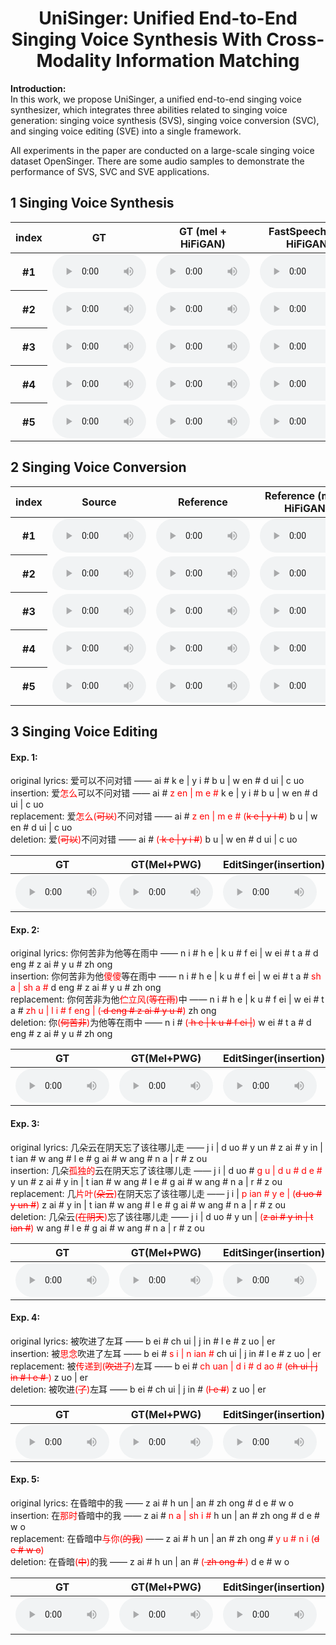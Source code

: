 # <center>UniSinger: Unified End-to-End Singing Voice Synthesis With Cross-Modality Information Matching</center>

**Introduction:**<br> 
In this work, we propose UniSinger, a unified end-to-end singing voice synthesizer, which integrates three abilities related to singing voice generation: singing voice synthesis (SVS), singing voice conversion (SVC), and singing voice editing (SVE) into a single framework. 

All experiments in the paper are conducted on a large-scale singing voice dataset OpenSinger. There are some audio samples to demonstrate the performance of SVS, SVC and SVE applications.

## 1 Singing Voice Synthesis

<div>
    <table style='width: 100%;'>
        <thead>
        <tr>
            <th>index</th>
            <th>GT</th>
            <th>GT (mel + HiFiGAN)</th>
            <th>FastSpeech 2 + HiFiGAN</th>
            <th>FastSpeech 2s</th>
            <th>VISinger</th>
            <th>UniSinger</th>
        </tr>
        </thead>
        <tbody>
        <tr>
            <th>#1</th>
            <td><audio style="width: 150px;" controls="" ><source src="resources/MOS1/GT/0000000001.mp3" type="audio/mp3"></audio></td>
            <td><audio style="width: 150px;" controls="" ><source src="resources/MOS1/GT(mel+pwg)/0000000001.wav" type="audio/wav"></audio></td>
            <td><audio style="width: 150px;" controls="" ><source src="resources/MOS1/editsinger(insertion)/0000000001.wav" type="audio/wav"></audio></td>
            <td><audio style="width: 150px;" controls="" ><source src="resources/MOS1/editsinger(replacement)/0000000001.wav" type="audio/wav"></audio></td>
            <td><audio style="width: 150px;" controls="" ><source src="resources/MOS1/editsinger(deletion)/0000000001.wav" type="audio/wav"></audio></td>
            <td><audio style="width: 150px;" controls="" ><source src="resources/MOS1/editsinger(deletion)/0000000001.wav" type="audio/wav"></audio></td>
        </tr>
        <tr>
            <th>#2</th>
            <td><audio style="width: 150px;" controls="" ><source src="resources/MOS1/GT/0000000001.mp3" type="audio/mp3"></audio></td>
            <td><audio style="width: 150px;" controls="" ><source src="resources/MOS1/GT(mel+pwg)/0000000001.wav" type="audio/wav"></audio></td>
            <td><audio style="width: 150px;" controls="" ><source src="resources/MOS1/editsinger(insertion)/0000000001.wav" type="audio/wav"></audio></td>
            <td><audio style="width: 150px;" controls="" ><source src="resources/MOS1/editsinger(replacement)/0000000001.wav" type="audio/wav"></audio></td>
            <td><audio style="width: 150px;" controls="" ><source src="resources/MOS1/editsinger(deletion)/0000000001.wav" type="audio/wav"></audio></td>
            <td><audio style="width: 150px;" controls="" ><source src="resources/MOS1/editsinger(deletion)/0000000001.wav" type="audio/wav"></audio></td>
        </tr>
        <tr>
            <th>#3</th>
            <td><audio style="width: 150px;" controls="" ><source src="resources/MOS1/GT/0000000001.mp3" type="audio/mp3"></audio></td>
            <td><audio style="width: 150px;" controls="" ><source src="resources/MOS1/GT(mel+pwg)/0000000001.wav" type="audio/wav"></audio></td>
            <td><audio style="width: 150px;" controls="" ><source src="resources/MOS1/editsinger(insertion)/0000000001.wav" type="audio/wav"></audio></td>
            <td><audio style="width: 150px;" controls="" ><source src="resources/MOS1/editsinger(replacement)/0000000001.wav" type="audio/wav"></audio></td>
            <td><audio style="width: 150px;" controls="" ><source src="resources/MOS1/editsinger(deletion)/0000000001.wav" type="audio/wav"></audio></td>
            <td><audio style="width: 150px;" controls="" ><source src="resources/MOS1/editsinger(deletion)/0000000001.wav" type="audio/wav"></audio></td>
        </tr>
        <tr>
            <th>#4</th>
            <td><audio style="width: 150px;" controls="" ><source src="resources/MOS1/GT/0000000001.mp3" type="audio/mp3"></audio></td>
            <td><audio style="width: 150px;" controls="" ><source src="resources/MOS1/GT(mel+pwg)/0000000001.wav" type="audio/wav"></audio></td>
            <td><audio style="width: 150px;" controls="" ><source src="resources/MOS1/editsinger(insertion)/0000000001.wav" type="audio/wav"></audio></td>
            <td><audio style="width: 150px;" controls="" ><source src="resources/MOS1/editsinger(replacement)/0000000001.wav" type="audio/wav"></audio></td>
            <td><audio style="width: 150px;" controls="" ><source src="resources/MOS1/editsinger(deletion)/0000000001.wav" type="audio/wav"></audio></td>
            <td><audio style="width: 150px;" controls="" ><source src="resources/MOS1/editsinger(deletion)/0000000001.wav" type="audio/wav"></audio></td>
        </tr>
        <tr>
            <th>#5</th>
            <td><audio style="width: 150px;" controls="" ><source src="resources/MOS1/GT/0000000001.mp3" type="audio/mp3"></audio></td>
            <td><audio style="width: 150px;" controls="" ><source src="resources/MOS1/GT(mel+pwg)/0000000001.wav" type="audio/wav"></audio></td>
            <td><audio style="width: 150px;" controls="" ><source src="resources/MOS1/editsinger(insertion)/0000000001.wav" type="audio/wav"></audio></td>
            <td><audio style="width: 150px;" controls="" ><source src="resources/MOS1/editsinger(replacement)/0000000001.wav" type="audio/wav"></audio></td>
            <td><audio style="width: 150px;" controls="" ><source src="resources/MOS1/editsinger(deletion)/0000000001.wav" type="audio/wav"></audio></td>
            <td><audio style="width: 150px;" controls="" ><source src="resources/MOS1/editsinger(deletion)/0000000001.wav" type="audio/wav"></audio></td>
        </tr>
    </tbody>
    </table>
</div>

## 2 Singing Voice Conversion
<div>
    <table style='width: 100%;'>
        <thead>
        <tr>
            <th>index</th>
            <th>Source</th>
            <th>Reference</th>
            <th>Reference (mel + HiFiGAN)</th>
            <th>SpeechFlow (Pitch)</th>
            <th>SpeechFlow (Timbre)</th>
            <th>SpeechFlow (Pitch + Timbre)</th>
            <th>UniSinger (Pitch)</th>
            <th>UniSinger (Timbre)</th>
            <th>UniSinger (Pitch + Timbre)</th>
        </tr>
        </thead>
        <tbody>
        <tr>
            <th>#1</th>
            <td><audio style="width: 150px;" controls="" ><source src="resources/MOS1/GT/0000000001.mp3" type="audio/mp3"></audio></td>
            <td><audio style="width: 150px;" controls="" ><source src="resources/MOS1/GT(mel+pwg)/0000000001.wav" type="audio/wav"></audio></td>
            <td><audio style="width: 150px;" controls="" ><source src="resources/MOS1/editsinger(insertion)/0000000001.wav" type="audio/wav"></audio></td>
            <td><audio style="width: 150px;" controls="" ><source src="resources/MOS1/editsinger(replacement)/0000000001.wav" type="audio/wav"></audio></td>
            <td><audio style="width: 150px;" controls="" ><source src="resources/MOS1/editsinger(deletion)/0000000001.wav" type="audio/wav"></audio></td>
            <td><audio style="width: 150px;" controls="" ><source src="resources/MOS1/editsinger(deletion)/0000000001.wav" type="audio/wav"></audio></td>
            <td><audio style="width: 150px;" controls="" ><source src="resources/MOS1/editsinger(replacement)/0000000001.wav" type="audio/wav"></audio></td>
            <td><audio style="width: 150px;" controls="" ><source src="resources/MOS1/editsinger(deletion)/0000000001.wav" type="audio/wav"></audio></td>
            <td><audio style="width: 150px;" controls="" ><source src="resources/MOS1/editsinger(deletion)/0000000001.wav" type="audio/wav"></audio></td>
        </tr>
        <tr>
            <th>#2</th>
            <td><audio style="width: 150px;" controls="" ><source src="resources/MOS1/GT/0000000001.mp3" type="audio/mp3"></audio></td>
            <td><audio style="width: 150px;" controls="" ><source src="resources/MOS1/GT(mel+pwg)/0000000001.wav" type="audio/wav"></audio></td>
            <td><audio style="width: 150px;" controls="" ><source src="resources/MOS1/editsinger(insertion)/0000000001.wav" type="audio/wav"></audio></td>
            <td><audio style="width: 150px;" controls="" ><source src="resources/MOS1/editsinger(replacement)/0000000001.wav" type="audio/wav"></audio></td>
            <td><audio style="width: 150px;" controls="" ><source src="resources/MOS1/editsinger(deletion)/0000000001.wav" type="audio/wav"></audio></td>
            <td><audio style="width: 150px;" controls="" ><source src="resources/MOS1/editsinger(deletion)/0000000001.wav" type="audio/wav"></audio></td>
            <td><audio style="width: 150px;" controls="" ><source src="resources/MOS1/editsinger(replacement)/0000000001.wav" type="audio/wav"></audio></td>
            <td><audio style="width: 150px;" controls="" ><source src="resources/MOS1/editsinger(deletion)/0000000001.wav" type="audio/wav"></audio></td>
            <td><audio style="width: 150px;" controls="" ><source src="resources/MOS1/editsinger(deletion)/0000000001.wav" type="audio/wav"></audio></td>
        </tr>
        <tr>
            <th>#3</th>
            <td><audio style="width: 150px;" controls="" ><source src="resources/MOS1/GT/0000000001.mp3" type="audio/mp3"></audio></td>
            <td><audio style="width: 150px;" controls="" ><source src="resources/MOS1/GT(mel+pwg)/0000000001.wav" type="audio/wav"></audio></td>
            <td><audio style="width: 150px;" controls="" ><source src="resources/MOS1/editsinger(insertion)/0000000001.wav" type="audio/wav"></audio></td>
            <td><audio style="width: 150px;" controls="" ><source src="resources/MOS1/editsinger(replacement)/0000000001.wav" type="audio/wav"></audio></td>
            <td><audio style="width: 150px;" controls="" ><source src="resources/MOS1/editsinger(deletion)/0000000001.wav" type="audio/wav"></audio></td>
            <td><audio style="width: 150px;" controls="" ><source src="resources/MOS1/editsinger(deletion)/0000000001.wav" type="audio/wav"></audio></td>
            <td><audio style="width: 150px;" controls="" ><source src="resources/MOS1/editsinger(replacement)/0000000001.wav" type="audio/wav"></audio></td>
            <td><audio style="width: 150px;" controls="" ><source src="resources/MOS1/editsinger(deletion)/0000000001.wav" type="audio/wav"></audio></td>
            <td><audio style="width: 150px;" controls="" ><source src="resources/MOS1/editsinger(deletion)/0000000001.wav" type="audio/wav"></audio></td>
        </tr>
        <tr>
            <th>#4</th>
            <td><audio style="width: 150px;" controls="" ><source src="resources/MOS1/GT/0000000001.mp3" type="audio/mp3"></audio></td>
            <td><audio style="width: 150px;" controls="" ><source src="resources/MOS1/GT(mel+pwg)/0000000001.wav" type="audio/wav"></audio></td>
            <td><audio style="width: 150px;" controls="" ><source src="resources/MOS1/editsinger(insertion)/0000000001.wav" type="audio/wav"></audio></td>
            <td><audio style="width: 150px;" controls="" ><source src="resources/MOS1/editsinger(replacement)/0000000001.wav" type="audio/wav"></audio></td>
            <td><audio style="width: 150px;" controls="" ><source src="resources/MOS1/editsinger(deletion)/0000000001.wav" type="audio/wav"></audio></td>
            <td><audio style="width: 150px;" controls="" ><source src="resources/MOS1/editsinger(deletion)/0000000001.wav" type="audio/wav"></audio></td>
            <td><audio style="width: 150px;" controls="" ><source src="resources/MOS1/editsinger(replacement)/0000000001.wav" type="audio/wav"></audio></td>
            <td><audio style="width: 150px;" controls="" ><source src="resources/MOS1/editsinger(deletion)/0000000001.wav" type="audio/wav"></audio></td>
            <td><audio style="width: 150px;" controls="" ><source src="resources/MOS1/editsinger(deletion)/0000000001.wav" type="audio/wav"></audio></td>
        </tr>
        <tr>
            <th>#5</th>
            <td><audio style="width: 150px;" controls="" ><source src="resources/MOS1/GT/0000000001.mp3" type="audio/mp3"></audio></td>
            <td><audio style="width: 150px;" controls="" ><source src="resources/MOS1/GT(mel+pwg)/0000000001.wav" type="audio/wav"></audio></td>
            <td><audio style="width: 150px;" controls="" ><source src="resources/MOS1/editsinger(insertion)/0000000001.wav" type="audio/wav"></audio></td>
            <td><audio style="width: 150px;" controls="" ><source src="resources/MOS1/editsinger(replacement)/0000000001.wav" type="audio/wav"></audio></td>
            <td><audio style="width: 150px;" controls="" ><source src="resources/MOS1/editsinger(deletion)/0000000001.wav" type="audio/wav"></audio></td>
            <td><audio style="width: 150px;" controls="" ><source src="resources/MOS1/editsinger(deletion)/0000000001.wav" type="audio/wav"></audio></td>
            <td><audio style="width: 150px;" controls="" ><source src="resources/MOS1/editsinger(replacement)/0000000001.wav" type="audio/wav"></audio></td>
            <td><audio style="width: 150px;" controls="" ><source src="resources/MOS1/editsinger(deletion)/0000000001.wav" type="audio/wav"></audio></td>
            <td><audio style="width: 150px;" controls="" ><source src="resources/MOS1/editsinger(deletion)/0000000001.wav" type="audio/wav"></audio></td>
        </tr>
    </tbody>
    </table>
</div>

## 3 Singing Voice Editing
#### Exp. 1:
original lyrics: 爱可以不问对错 —— <BOS> ai # k e | y i # b u | w en # d ui | c uo <EOS> <br>
insertion: 爱<font color="red">怎么</font>可以不问对错 —— <BOS> ai # <font color="red">z en | m e #</font> k e | y i # b u | w en # d ui | c uo <EOS> <br>
replacement: 爱<font color="red">怎么(<strike>可以</strike>)</font>不问对错 —— <BOS> ai #<font color="red"> z en | m e # (<strike>k e | y i #</strike>) </font>  b u | w en # d ui | c uo <EOS> <br>
deletion: 爱<font color="red">(<strike>可以</strike>)</font>不问对错 —— <BOS> ai # <font color="red">(<strike> k e | y i #</strike>)</font> b u | w en # d ui | c uo <EOS> <br>
<div>
    <table style='width: 100%;'>
        <thead>
        <tr>
            <th>GT</th>
            <th>GT(Mel+PWG)</th>
            <th>EditSinger(insertion)</th>
            <th>EditSinger(replacement)</th>
            <th>EditSinger(deletion)</th>
        </tr>
        </thead>
        <tbody>
        <tr>
            <td><audio style="width: 150px;" controls="" ><source src="resources/MOS1/GT/0000000002.mp3" type="audio/mp3"></audio></td>
            <td><audio style="width: 150px;" controls="" ><source src="resources/MOS1/GT(mel+pwg)/0000000002.wav" type="audio/wav"></audio></td>
            <td><audio style="width: 150px;" controls="" ><source src="resources/MOS1/editsinger(insertion)/0000000002.wav" type="audio/wav"></audio></td>
            <td><audio style="width: 150px;" controls="" ><source src="resources/MOS1/editsinger(replacement)/0000000002.wav" type="audio/wav"></audio></td>
            <td><audio style="width: 150px;" controls="" ><source src="resources/MOS1/editsinger(deletion)/0000000002.wav" type="audio/wav"></audio></td>
        </tr>
    </tbody>
    </table>
</div>

#### Exp. 2:
original lyrics: 你何苦非为他等在雨中 —— <BOS> n i # h e | k u # f ei | w ei # t a # d eng # z ai # y u # zh ong <EOS> <br>
insertion: 你何苦非为他<font color="red">傻傻</font>等在雨中 —— <BOS> n i # h e | k u # f ei | w ei # t a # <font color="red">sh a | sh a #</font> d eng # z ai # y u # zh ong <EOS> <br>
replacement: 你何苦非为他<font color="red">伫立风(<strike>等在雨</strike>)</font>中 —— <BOS> n i # h e | k u # f ei | w ei # t a # <font color="red">zh u | l i # f eng | (<strike> d eng # z ai # y u #</strike>)</font> zh ong <EOS> <br>
deletion: 你<font color="red">(<strike>何苦非</strike>)</font>为他等在雨中 —— <BOS> n i # <font color="red">(<strike> h e | k u # f ei |</strike>)</font> w ei # t a # d eng # z ai # y u # zh ong <EOS> <br>
<div>
    <table style='width: 100%;'>
        <thead>
        <tr>
            <th>GT</th>
            <th>GT(Mel+PWG)</th>
            <th>EditSinger(insertion)</th>
            <th>EditSinger(replacement)</th>
            <th>EditSinger(deletion)</th>
        </tr>
        </thead>
        <tbody>
        <tr>
            <td><audio style="width: 150px;" controls="" ><source src="resources/MOS1/GT/0000000003.mp3" type="audio/mp3"></audio></td>
            <td><audio style="width: 150px;" controls="" ><source src="resources/MOS1/GT(mel+pwg)/0000000003.wav" type="audio/wav"></audio></td>
            <td><audio style="width: 150px;" controls="" ><source src="resources/MOS1/editsinger(insertion)/0000000003.wav" type="audio/wav"></audio></td>
            <td><audio style="width: 150px;" controls="" ><source src="resources/MOS1/editsinger(replacement)/0000000003.wav" type="audio/wav"></audio></td>
            <td><audio style="width: 150px;" controls="" ><source src="resources/MOS1/editsinger(deletion)/0000000003.wav" type="audio/wav"></audio></td>
        </tr>
    </tbody>
    </table>
</div>

#### Exp. 3:
original lyrics: 几朵云在阴天忘了该往哪儿走 —— <BOS> j i | d uo # y un # z ai # y in | t ian # w ang # l e # g ai # w ang # n a | r # z ou <EOS> <br>
insertion: 几朵<font color="red">孤独的</font>云在阴天忘了该往哪儿走 —— <BOS> j i | d uo # <font color="red">g u | d u # d e #</font> y un # z ai # y in | t ian # w ang # l e # g ai # w ang # n a | r # z ou <EOS> <br>
replacement: 几<font color="red">片叶(<strike>朵云</strike>)</font>在阴天忘了该往哪儿走 —— <BOS> j i | <font color="red">p ian # y e | (<strike>d uo # y un #</strike>)</font> z ai # y in | t ian # w ang # l e # g ai # w ang # n a | r # z ou <EOS> <br>
deletion: 几朵云<font color="red">(<strike>在阴天</strike>)</font>忘了该往哪儿走 —— <BOS> j i | d uo # y un | <font color="red">(<strike>z ai # y in | t ian #</strike>)</font> w ang # l e # g ai # w ang # n a | r # z ou <EOS> <br>
<div>
    <table style='width: 100%;'>
        <thead>
        <tr>
            <th>GT</th>
            <th>GT(Mel+PWG)</th>
            <th>EditSinger(insertion)</th>
            <th>EditSinger(replacement)</th>
            <th>EditSinger(deletion)</th>
        </tr>
        </thead>
        <tbody>
        <tr>
            <td><audio style="width: 150px;" controls="" ><source src="resources/MOS1/GT/0000000011.mp3" type="audio/mp3"></audio></td>
            <td><audio style="width: 150px;" controls="" ><source src="resources/MOS1/GT(mel+pwg)/0000000011.wav" type="audio/wav"></audio></td>
            <td><audio style="width: 150px;" controls="" ><source src="resources/MOS1/editsinger(insertion)/0000000011.wav" type="audio/wav"></audio></td>
            <td><audio style="width: 150px;" controls="" ><source src="resources/MOS1/editsinger(replacement)/0000000011.wav" type="audio/wav"></audio></td>
            <td><audio style="width: 150px;" controls="" ><source src="resources/MOS1/editsinger(deletion)/0000000011.wav" type="audio/wav"></audio></td>
        </tr>
    </tbody>
    </table>
</div>

#### Exp. 4:
original lyrics: 被吹进了左耳 —— <BOS> b ei # ch ui | j in # l e # z uo | er <EOS> <br>
insertion: 被<font color="red">思念</font>吹进了左耳 —— <BOS> b ei # <font color="red">s i | n ian #</font> ch ui | j in # l e # z uo | er <EOS> <br>
replacement: 被<font color="red">传递到(<strike>吹进了</strike>)</font>左耳 —— <BOS> b ei # <font color="red">ch uan | d i # d ao # (<strike>ch ui | j in # l e # </strike>)</font> z uo | er <EOS> <br>
deletion: 被吹进<font color="red">(<strike>了</strike>)</font>左耳 —— <BOS> b ei # ch ui | j in # <font color="red">(<strike>l e #</strike>)</font> z uo | er <EOS> <br>
<div>
    <table style='width: 100%;'>
        <thead>
        <tr>
            <th>GT</th>
            <th>GT(Mel+PWG)</th>
            <th>EditSinger(insertion)</th>
            <th>EditSinger(replacement)</th>
            <th>EditSinger(deletion)</th>
        </tr>
        </thead>
        <tbody>
        <tr>
            <td><audio style="width: 150px;" controls="" ><source src="resources/MOS1/GT/0000000012.mp3" type="audio/mp3"></audio></td>
            <td><audio style="width: 150px;" controls="" ><source src="resources/MOS1/GT(mel+pwg)/0000000012.wav" type="audio/wav"></audio></td>
            <td><audio style="width: 150px;" controls="" ><source src="resources/MOS1/editsinger(insertion)/0000000012.wav" type="audio/wav"></audio></td>
            <td><audio style="width: 150px;" controls="" ><source src="resources/MOS1/editsinger(replacement)/0000000012.wav" type="audio/wav"></audio></td>
            <td><audio style="width: 150px;" controls="" ><source src="resources/MOS1/editsinger(deletion)/0000000012.wav" type="audio/wav"></audio></td>
        </tr>
    </tbody>
    </table>
</div>

#### Exp. 5:
original lyrics: 在昏暗中的我 —— <BOS> z ai # h un | an # zh ong # d e # w o <EOS> <br>
insertion: 在<font color="red">那时</font>昏暗中的我 —— <BOS> z ai # <font color="red">n a | sh i #</font> h un | an # zh ong # d e # w o <EOS> <br>
replacement: 在昏暗中<font color="red">与你(<strike>的我</strike>)</font> —— <BOS> z ai # h un | an # zh ong # <font color="red">y u # n i (<strike>d e # w o</strike>)</font> <EOS> <br>
deletion: 在昏暗<font color="red">(<strike>中</strike>)</font>的我 —— <BOS> z ai # h un | an # <font color="red">(<strike> zh ong # </strike>)</font> d e # w o <EOS> <br>
<div>
    <table style='width: 100%;'>
        <thead>
        <tr>
            <th>GT</th>
            <th>GT(Mel+PWG)</th>
            <th>EditSinger(insertion)</th>
            <th>EditSinger(replacement)</th>
            <th>EditSinger(deletion)</th>
        </tr>
        </thead>
        <tbody>
        <tr>
            <td><audio style="width: 150px;" controls="" ><source src="resources/MOS1/GT/0000000013.mp3" type="audio/mp3"></audio></td>
            <td><audio style="width: 150px;" controls="" ><source src="resources/MOS1/GT(mel+pwg)/0000000013.wav" type="audio/wav"></audio></td>
            <td><audio style="width: 150px;" controls="" ><source src="resources/MOS1/editsinger(insertion)/0000000013.wav" type="audio/wav"></audio></td>
            <td><audio style="width: 150px;" controls="" ><source src="resources/MOS1/editsinger(replacement)/0000000013.wav" type="audio/wav"></audio></td>
            <td><audio style="width: 150px;" controls="" ><source src="resources/MOS1/editsinger(deletion)/0000000013.wav" type="audio/wav"></audio></td>
        </tr>
    </tbody>
    </table>
</div>

